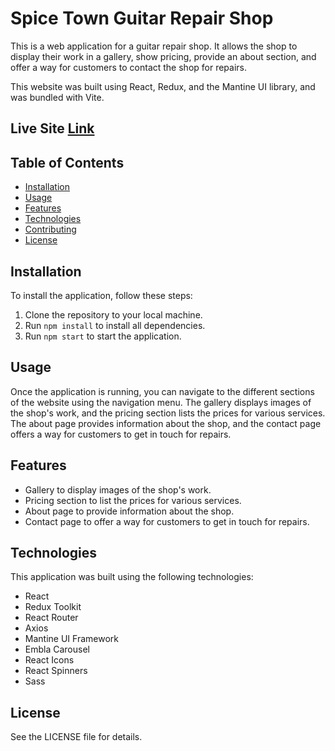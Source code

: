 # Spice Town Guitar Repair Shop

This is a web application for a guitar repair shop. It allows the shop to display their work in a gallery, show pricing, provide an about section, and offer a way for customers to contact the shop for repairs.

This website was built using React, Redux, and the Mantine UI library, and was bundled with Vite.

## Live Site [Link](https://www.spicetownguitars.com/)

## Table of Contents
- [Installation](#installation)
- [Usage](#usage)
- [Features](#features)
- [Technologies](#technologies)
- [Contributing](#contributing)
- [License](#license)

## Installation
To install the application, follow these steps:

1. Clone the repository to your local machine.
2. Run `npm install` to install all dependencies.
3. Run `npm start` to start the application.

## Usage
Once the application is running, you can navigate to the different sections of the website using the navigation menu. The gallery displays images of the shop's work, and the pricing section lists the prices for various services. The about page provides information about the shop, and the contact page offers a way for customers to get in touch for repairs.

## Features
- Gallery to display images of the shop's work.
- Pricing section to list the prices for various services.
- About page to provide information about the shop.
- Contact page to offer a way for customers to get in touch for repairs.

## Technologies
This application was built using the following technologies:

- React
- Redux Toolkit
- React Router
- Axios
- Mantine UI Framework
- Embla Carousel
- React Icons
- React Spinners
- Sass

## License
See the LICENSE file for details.
